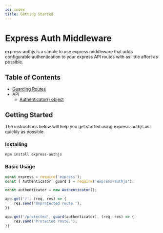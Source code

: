 ```yaml
---
id: index
title: Getting Started
---
```

# Express Auth Middleware
express-authjs is a simple to use express middleware that adds configurable authentication to your express API routes with as little affort as possible.

## Table of Contents
- [Guarding Routes](guarding-routes)
- API
  - [Authenticator() object]()

## Getting Started
The instructions below will help you get started using express-authjs as quickly as possible.

### Installing
```
npm install express-authjs
```

### Basic Usage
```javascript
const express = require('express');
const { Authenticator, guard } = require('express-authjs');

const authenticator = new Authenticator();

app.get('/', (req, res) => {
    res.send('Unprotected route.');
})

app.get('/protected', guard(authenticator), (req, res) => {
    res.send('Protected route.');
})
```
